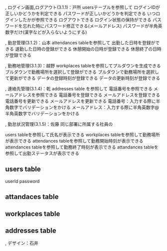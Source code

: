 , ログイン画面,ログアウト(3.1.1)：戸所
usersテーブルを参照して
ログインIDが正しいかどうかを判定できる
パスワードが正しいかどうかを判定できる
いつログインしたかが参照できる
ログアウトできる
ログイン状態の保持ができる
パスワードを忘れた時にパスワード修正できる(メールアドレス)
パスワードが半角英数字だけ(漢字などが入らないようにする)

, 勤怠管理(3.1.2)：山本
attendances tableを参照して
出勤した日時を登録ができる
退勤した日時の登録ができる
休憩開始の日時が登録できる
休憩終了の日時が登録できる

, 勤務地管理(3.1.3)：越野
workplaces tableを参照してプルダウンを生成できる
ブルダウンで勤務場所を選択して登録ができる
プルダウンで勤務場所を選択して更新ができる
データの登録時刻が登録できる
データの更新時刻が登録できる

, 連絡先管理(3.1.4)：乾
addresses table を参照して
電話番号を参照できる
メールアドレスを参照できる
電話番号を登録できる
メールアドレスを登録できる
電話番号を更新できる
メールアドレスを更新できる
電話番号：入力する際に半角数字でバリデーションをかける
メールアドレス：入力する際に半角英数字@半角英数字でバリデーションをかける

, 勤怠状況管理(3.1.5)：佐藤
同じ部署に所属する社員の

users tableを参照して氏名が表示できる
workplaces tableを参照して勤務場所が表示できる
attendances tableを参照して勤務開始時刻が表示できる
attendances tableを参照して勤務終了時刻が表示できる
attandances tableを参照して出勤ステータスが表示できる


## users table
userId
password


## attandaces table


## workplaces table


## addresses table



, デザイン：石井
